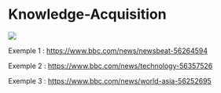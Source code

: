 # Knowledge-Acquisition
![](https://tokei.rs/b1/github/Powarox2159/Knowledge-Acquisition)

Exemple 1 : https://www.bbc.com/news/newsbeat-56264594

Exemple 2 : https://www.bbc.com/news/technology-56357526

Exemple 3 : https://www.bbc.com/news/world-asia-56252695
